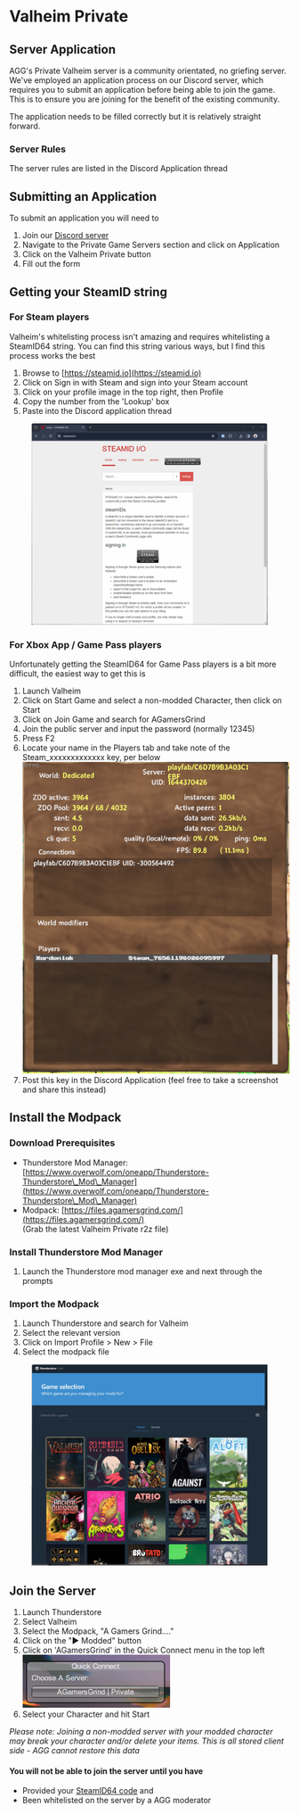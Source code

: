 # Valheim Private

## Server Application

AGG's Private Valheim server is a community orientated, no griefing server. We've employed an application process on our Discord server, which requires you to submit an application before being able to join the game. This is to ensure you are joining for the benefit of the existing community.

The application needs to be filled correctly but it is relatively straight forward.

### Server Rules

The server rules are listed in the Discord Application thread

## Submitting an Application

To submit an application you will need to

1. Join our [Discord server](https://discord.agamersgrind.com)
2. Navigate to the Private Game Servers section and click on Application
3. Click on the Valheim Private button
4. Fill out the form

## Getting your SteamID  string

### For Steam players

Valheim's whitelisting process isn't amazing and requires whitelisting a SteamID64 string. You can find this string various ways, but I find this process works the best

1. Browse to [https://steamid.io](https://steamid.io)
2. Click on Sign in with Steam and sign into your Steam account
3. Click on your profile image in the top right, then Profile
4. Copy the number from the 'Lookup' box
5. Paste into the Discord application thread

<figure><img src="../.gitbook/assets/steamid.gif" alt=""><figcaption></figcaption></figure>

### For Xbox App / Game Pass players

Unfortunately getting the SteamID64 for Game Pass players is a bit more difficult, the easiest way to get this is

1. Launch Valheim
2. Click on Start Game and select a non-modded Character, then click on Start
3. Click on Join Game and search for AGamersGrind
4. Join the public server and input the password (normally 12345)
5. Press F2
6. Locate your name in the Players tab and take note of the Steam\_xxxxxxxxxxxxx key, per below\
   ![](<../.gitbook/assets/image (9).png>)
7. Post this key in the Discord Application (feel free to take a screenshot and share this instead)

## Install the Modpack

### Download Prerequisites

* Thunderstore Mod Manager: [https://www.overwolf.com/oneapp/Thunderstore-Thunderstore\_Mod\_Manager](https://www.overwolf.com/oneapp/Thunderstore-Thunderstore\_Mod\_Manager)
* Modpack: [https://files.agamersgrind.com/](https://files.agamersgrind.com/) \
  (Grab the latest Valheim Private r2z file)

### Install Thunderstore Mod Manager

1. Launch the Thunderstore mod manager exe and next through the prompts

### Import the Modpack

1. Launch Thunderstore and search for Valheim
2. Select the relevant version
3. Click on Import Profile > New > File
4. Select the modpack file

<figure><img src="../.gitbook/assets/valheim-import-modpack.gif" alt=""><figcaption></figcaption></figure>

## Join the Server

1. Launch Thunderstore
2. Select Valheim
3. Select the Modpack, "A Gamers Grind...."
4. Click on the "▶️ Modded" button
5. Click on 'AGamersGrind' in the Quick Connect menu in the top left\
   ![](<../.gitbook/assets/image (41).png>)
6. Select your Character and hit Start

_Please note: Joining a non-modded server with your modded character may break your character and/or delete your items. This is all stored client side - AGG cannot restore this data_

#### You will not be able to join the server until you have

* Provided your [SteamID64 code](valheim-private.md#getting-your-steamid-string) and
* Been whitelisted on the server by a AGG moderator
